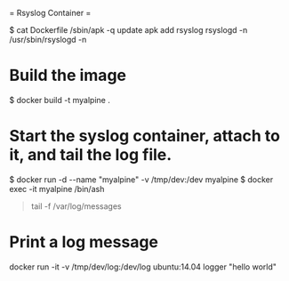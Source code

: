 = Rsyslog Container =

$ cat Dockerfile
/sbin/apk -q update
apk add rsyslog
rsyslogd -n
/usr/sbin/rsyslogd -n

# Build the image
$ docker build -t myalpine .

# Start the syslog container, attach to it, and tail the log file.
$ docker run -d --name "myalpine" -v /tmp/dev:/dev myalpine
$ docker exec -it myalpine /bin/ash
> tail -f /var/log/messages

# Print a log message
docker run -it -v /tmp/dev/log:/dev/log ubuntu:14.04 logger "hello world"
